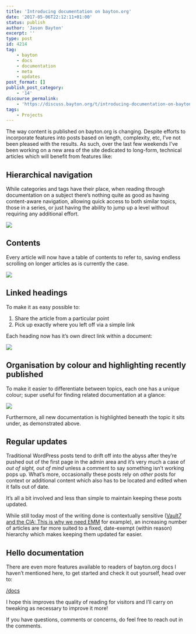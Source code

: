 ```yaml
---
title: 'Introducing documentation on bayton.org'
date: '2017-05-06T22:12:11+01:00'
status: publish
author: 'Jason Bayton'
excerpt: ''
type: post
id: 4214
tag:
    - bayton
    - docs
    - documentation
    - meta
    - updates
post_format: []
publish_post_category:
    - '14'
discourse_permalink:
    - 'https://discuss.bayton.org/t/introducing-documentation-on-bayton-org/82'
tags:
    - Projects
---
```

The way content is published on bayton.org is changing. Despite efforts to incorporate features into posts based on length, complexity, etc, I’ve not been pleased with the results. As such, over the last few weekends I’ve been working on a new area of the site dedicated to long-form, technical articles which will benefit from features like:

Hierarchical navigation
-----------------------

While categories and tags have their place, when reading through documentation on a subject there’s nothing quite as good as having content-aware navigation, allowing quick access to both similar topics, those in a series, or just having the ability to jump up a level without requiring any additional effort.

[![](https://cdn.bayton.org/uploads/2017/05/docs2.png)](/https://cdn.bayton.org/uploads/2017/05/docs2.png)

Contents
--------

Every article will now have a table of contents to refer to, saving endless scrolling on longer articles as is currently the case.

[![](https://cdn.bayton.org/uploads/2017/05/docs4.png)](/https://cdn.bayton.org/uploads/2017/05/docs4.png)

Linked headings
---------------

To make it as easy possible to:

1. Share the article from a particular point
2. Pick up exactly where you left off via a simple link

Each heading now has it’s own direct link within a document:

[![](https://cdn.bayton.org/uploads/2017/05/docs5.png)](/https://cdn.bayton.org/uploads/2017/05/docs5.png)

Organisation by colour and highlighting recently published
----------------------------------------------------------

To make it easier to differentiate between topics, each one has a unique colour; super useful for finding related documentation at a glance:

[![](https://cdn.bayton.org/uploads/2017/05/docs6.png)](/https://cdn.bayton.org/uploads/2017/05/docs6.png)

Furthermore, all new documentation is highlighted beneath the topic it sits under, as demonstrated above.

Regular updates
---------------

Traditional WordPress posts tend to drift off into the abyss after they’re pushed out of the first page in the admin area and it’s very much a case of *out of sight, out of mind* unless a comment to say something isn’t working pops up. What’s more, occasionally these posts rely on *other* posts for context or additional content which also has to be located and edited when it falls out of date.

It’s all a bit involved and less than simple to maintain keeping these posts updated.

While still today most of the writing done is contextually sensitive ([Vault7 and the CIA: This is why we need EMM](/2017/03/vault7-and-the-cia-this-is-why-we-need-emm/) for example), an increasing number of articles are far more suited to a fixed, date-exempt (within reason) hierarchy which makes keeping them updated far easier.

Hello documentation
-------------------

There are even more features available to readers of bayton.org docs I haven’t mentioned here, to get started and check it out yourself, head over to:

[/docs](/android)

I hope this improves the quality of reading for visitors and I’ll carry on tweaking as necessary to improve it more!

If you have questions, comments or concerns, do feel free to reach out in the comments.